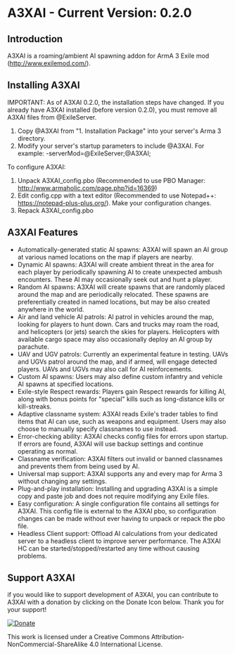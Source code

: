 A3XAI - Current Version: 0.2.0
=====

Introduction
---
A3XAI is a roaming/ambient AI spawning addon for ArmA 3 Exile mod (http://www.exilemod.com/).

Installing A3XAI
---
IMPORTANT: As of A3XAI 0.2.0, the installation steps have changed. If you already have A3XAI installed (before version 0.2.0), you must remove all A3XAI files from @ExileServer.
1. Copy @A3XAI from "1. Installation Package" into your server's Arma 3 directory.
2. Modify your server's startup parameters to include @A3XAI. For example: -serverMod=@ExileServer;@A3XAI;

To configure A3XAI:

1. Unpack A3XAI_config.pbo (Recommended to use PBO Manager: http://www.armaholic.com/page.php?id=16369)
2. Edit config.cpp with a text editor (Recommended to use Notepad++: https://notepad-plus-plus.org/). Make your configuration changes.
3. Repack A3XAI_config.pbo

A3XAI Features
---

* Automatically-generated static AI spawns: A3XAI will spawn an AI group at various named locations on the map if players are nearby.
* Dynamic AI spawns: A3XAI will create ambient threat in the area for each player by periodically spawning AI to create unexpected ambush encounters. These AI may occasionally seek out and hunt a player.
* Random AI spawns: A3XAI will create spawns that are randomly placed around the map and are periodically relocated. These spawns are preferentially created in named locations, but may be also created anywhere in the world.
* Air and land vehicle AI patrols: AI patrol in vehicles around the map, looking for players to hunt down. Cars and trucks may roam the road, and helicopters (or jets) search the skies for players. Helicopters with available cargo space may also occasionally deploy an AI group by parachute.
* UAV and UGV patrols: Currently an experimental feature in testing. UAVs and UGVs patrol around the map, and if armed, will engage detected players. UAVs and UGVs may also call for AI reinforcements.
* Custom AI spawns: Users may also define custom infantry and vehicle AI spawns at specified locations.
* Exile-style Respect rewards: Players gain Respect rewards for killing AI, along with bonus points for "special" kills such as long-distance kills or kill-streaks.
* Adaptive classname system: A3XAI reads Exile's trader tables to find items that AI can use, such as weapons and equipment. Users may also choose to manually specify classnames to use instead.
* Error-checking ability: A3XAI checks config files for errors upon startup. If errors are found, A3XAI will use backup settings and continue operating as normal.
* Classname verification: A3XAI filters out invalid or banned classnames and prevents them from being used by AI.
* Universal map support: A3XAI supports any and every map for Arma 3 without changing any settings.
* Plug-and-play installation: Installing and upgrading A3XAI is a simple copy and paste job and does not require modifying any Exile files.
* Easy configuration: A single configuration file contains all settings for A3XAI. This config file is external to the A3XAI pbo, so configuration changes can be made without ever having to unpack or repack the pbo file.
* Headless Client support: Offload AI calculations from your dedicated server to a headless client to improve server performance. The A3XAI HC can be started/stopped/restarted any time without causing problems.

Support A3XAI
---
if you would like to support development of A3XAI, you can contribute to A3XAI with a donation by clicking on the Donate Icon below. Thank you for your support!

[![Donate](https://www.paypalobjects.com/en_US/i/btn/btn_donate_LG.gif)](https://www.paypal.com/cgi-bin/webscr?cmd=_s-xclick&hosted_button_id=9PESMPV4SQFDJ)


This work is licensed under a Creative Commons Attribution-NonCommercial-ShareAlike 4.0 International License.
